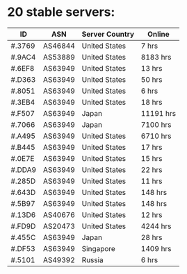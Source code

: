 # 20 stable servers:

| ID | ASN | Server Country | Online |
| ------ | ------ | ------ | ------ |
| #.3769 | AS46844 | United States | 7 hrs |
| #.9AC4 | AS53889 | United States | 8183 hrs |
| #.6EF8 | AS63949 | United States | 13 hrs |
| #.D363 | AS63949 | United States | 50 hrs |
| #.8051 | AS63949 | United States | 6 hrs |
| #.3EB4 | AS63949 | United States | 18 hrs |
| #.F507 | AS63949 | Japan | 11191 hrs |
| #.7066 | AS63949 | Japan | 7100 hrs |
| #.A495 | AS63949 | United States | 6710 hrs |
| #.B445 | AS63949 | United States | 17 hrs |
| #.0E7E | AS63949 | United States | 15 hrs |
| #.DDA9 | AS63949 | United States | 22 hrs |
| #.285D | AS63949 | United States | 11 hrs |
| #.643D | AS63949 | United States | 148 hrs |
| #.5B97 | AS63949 | United States | 148 hrs |
| #.13D6 | AS40676 | United States | 12 hrs |
| #.FD9D | AS20473 | United States | 4244 hrs |
| #.455C | AS63949 | Japan | 28 hrs |
| #.DF53 | AS63949 | Singapore | 1409 hrs |
| #.5101 | AS49392 | Russia | 6 hrs |

